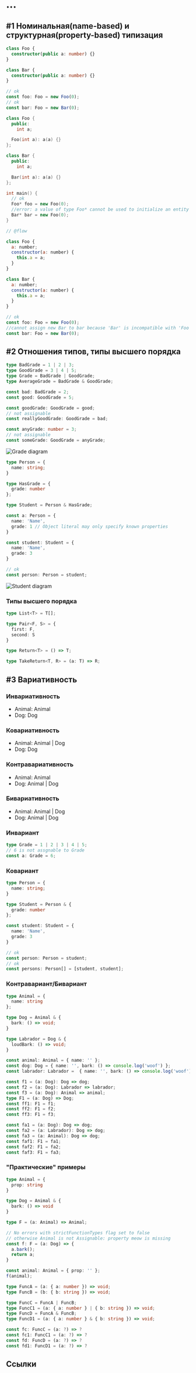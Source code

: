 # ...

## #1 Номинальная(name-based) и структурная(property-based) типизация

```ts
class Foo {
  constructor(public a: number) {}
}

class Bar {
  constructor(public a: number) {}
}

// ok
const foo: Foo = new Foo(0);
// ok
const bar: Foo = new Bar(0);
```

```cpp
class Foo {
  public:
    int a;

  Foo(int a): a(a) {}
};

class Bar {
  public:
    int a;

  Bar(int a): a(a) {}
};

int main() {
  // ok
  Foo* foo = new Foo(0);
  //error: a value of type Foo* cannot be used to initialize an entity of type Bar*
  Bar* bar = new Foo(0);
}
```

```js
// @flow

class Foo {
  a: number;
  constructor(a: number) {
    this.a = a;
  }
}

class Bar {
  a: number;
  constructor(a: number) {
    this.a = a;
  }
}

// ok
const foo: Foo = new Foo(0);
//cannot assign new Bar to bar because 'Bar' is incompatible with 'Foo'
const bar: Foo = new Bar(0);
```

## #2 Отношения типов, типы высшего порядка

```ts
type BadGrade = 1 | 2 | 3;
type GoodGrade = 3 | 4 | 5;
type Grade = BadGrade | GoodGrade;
type AverageGrade = BadGrade & GoodGrade;

const bad: BadGrade = 2;
const good: GoodGrade = 5;

const goodGrade: GoodGrade = good;
// not assignable
const reallyGoodGrade: GoodGrade = bad;

const anyGrade: number = 3;
// not assignable
const someGrade: GoodGrade = anyGrade;
```

![Grade diagram](./src/2/diagrams/grade.png)

```ts
type Person = {
  name: string;
}

type HasGrade = {
  grade: number
};

type Student = Person & HasGrade;

const a: Person = {
  name: 'Name',
  grade: 1 // Object literal may only specify known properties
}

const student: Student = {
  name: 'Name',
  grade: 3
}

// ok
const person: Person = student;
```

![Student diagram](src/2/diagrams/student.png)

### Типы высшего порядка

```ts
type List<T> = T[];

type Pair<F, S> = {
  first: F,
  second: S
}

type Return<T> = () => T;

type TakeReturn<T, R> = (a: T) => R;

```

## #3 Вариативность

### Инвариативность

* Animal: Animal
* Dog: Dog

### Ковариативность

* Animal: Animal | Dog
* Dog: Dog

### Контравариативность

* Animal: Animal
* Dog: Animal | Dog

### Бивариативность

* Animal: Animal | Dog
* Dog: Animal | Dog

### Инвариант

```ts
type Grade = 1 | 2 | 3 | 4 | 5;
// 6 is not assgnable to Grade
const a: Grade = 6;
```

### Ковариант

```ts
type Person = {
  name: string;
}

type Student = Person & {
  grade: number
};

const student: Student = {
  name: 'Name',
  grade: 3
}

// ok
const person: Person = student;
// ok
const persons: Person[] = [student, student];
```

### Контравариант/Бивариант

```ts
type Animal = {
  name: string
};

type Dog = Animal & {
  bark: () => void;
}

type Labrador = Dog & {
  loudBark: () => void;
}

const animal: Animal = { name: '' };
const dog: Dog = { name: '', bark: () => console.log('woof') };
const labrador: Labrador =  { name: '', bark: () => console.log('woof'), loudBark: () => console.log('WOOF') };

const f1 = (a: Dog): Dog => dog;
const f2 = (a: Dog): Labrador => labrador;
const f3 = (a: Dog): Animal => animal;
type F1 = (a: Dog) => Dog;
const ff1: F1 = f1;
const ff2: F1 = f2;
const ff3: F1 = f3;

const fa1 = (a: Dog): Dog => dog;
const fa2 = (a: Labrador): Dog => dog;
const fa3 = (a: Animal): Dog => dog;
const faf1: F1 = fa1;
const faf2: F1 = fa2;
const faf3: F1 = fa3;
```

### "Практические" примеры

```ts
type Animal = {
  prop: string
}

type Dog = Animal & {
  bark: () => void
}

type F = (a: Animal) => Animal;

// No errors with strictFunctionTypes flag set to false
// otherwise Animal is not Assignable: property meow is missing
const f: F = (a: Dog) => {
  a.bark();
  return a;
}

const animal: Animal = { prop: '' };
f(animal);
```

```ts
type FuncA = (a: { a: number }) => void;
type FuncB = (b: { b: string }) => void;

type FuncC = FuncA | FuncB;
type FuncC1 = (a: { a: number } | { b: string }) => void;
type FuncD = FuncA & FuncB;
type FuncD1 = (a: { a: number } & { b: string }) => void;

const fc: FuncC = (a: ?) => ?
const fc1: FuncC1 = (a: ?) => ?
const fd: FuncD = (a: ?) => ?
const fd1: FuncD1 = (a: ?) => ?
```

## Ссылки

